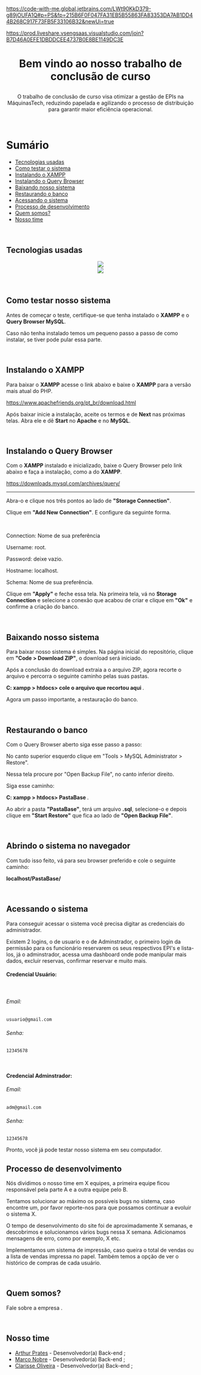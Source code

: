 https://code-with-me.global.jetbrains.com/LWt90KkD379-g89jOUFA1Q#p=PS&fp=215B6F0F047FA31EB5B55863FA83353DA7AB1DD44B268C917F73FB5F33106B32&newUi=true

https://prod.liveshare.vsengsaas.visualstudio.com/join?B7D46A0EFE1DBDDCEE4737B0E8BE1149DC3E


<h1 align="center" style="display: inline_block">
  
  Bem vindo ao nosso trabalho de conclusão de curso

</h1>

<p align="center" style="display: inline_block"> 
O trabalho de conclusão de curso visa otimizar a gestão de EPIs na MáquinasTech, reduzindo papelada e agilizando o processo de distribuição para garantir maior eficiência operacional.</p>

<br>

<a name="ancora"></a>
# Sumário
- [Tecnologias usadas](#ancora10)
- [Como testar o sistema](#ancora1)
- [Instalando o XAMPP](#ancora2)
- [Instalando o Query Browser](#ancora3)
- [Baixando nosso sistema](#ancora4)
- [Restaurando o banco](#ancora5)
- [Acessando o sistema](#ancora6)
- [Processo de desenvolvimento](#ancora7)
- [Quem somos?](#ancora8)
- [Nosso time](#ancora9)

<br>

<a id="ancora10"></a>
<h2>Tecnologias usadas</h2>
<p align="center">
  <a>
    <img src="https://skillicons.dev/icons?i=js,html,css,bootstrap,git" />
<br>
    <img src="https://skillicons.dev/icons?i=mysql,php,phpstorm,github" />
    </a>
</p>


<br>

<a id="ancora1"></a>
<h2>Como testar nosso sistema</h2>

<p>Antes de começar o teste, certifique-se que tenha instalado o <b>XAMPP</b> e o <b>Query Browser MySQL</b>.</p>

<p>Caso não tenha instalado temos um pequeno passo a passo de como instalar, se tiver pode pular essa parte.</p>

<br>

<a id="ancora2"></a>
<h2>Instalando o XAMPP</h2>

<p>Para baixar o <b>XAMPP</b> acesse o link abaixo e baixe o <b>XAMPP</b> para a versão mais atual do PHP.</p>

https://www.apachefriends.org/pt_br/download.html

<p>Após baixar inicie a instalação, aceite os termos e de <b>Next</b> nas próximas telas. Abra ele e dê <b>Start</b> no <b>Apache</b> e no <b>MySQL</b>.</p>

<br>

<a id="ancora3"></a>
<h2>Instalando o Query Browser</h2>

<p>Com o <b>XAMPP</b> instalado e inicializado, baixe o Query Browser pelo link abaixo e faça a instalação, como a do <b>XAMPP</b>.</p>

https://downloads.mysql.com/archives/query/

<hr>

<p>Abra-o e clique nos três pontos ao lado de <b>"Storage Connection"</b>.</p>

<p>Clique em <b>"Add New Connection"</b>. E configure da seguinte forma.</p>

<br>

<p>Connection: Nome de sua preferência</p>

<p>Username: root.</p>

<p>Password: deixe vazio.</p>

<p>Hostname: localhost.</p>

<p>Schema: Nome de sua preferência.</p>

<p>Clique em <b>"Apply"</b> e feche essa tela. Na primeira tela, vá no <b>Storage Connection</b> e selecione a conexão que acabou de criar e clique em <b>"Ok"</b> e confirme a criação do banco.</p>

<br>

<a id="ancora4"></a>
<h2>Baixando nosso sistema</h2>

<p>Para baixar nosso sistema é simples. Na página inicial do repositório, clique em <b>"Code > Download ZIP"</b>, o download será iniciado.</p>

<p>Após a conclusão do download extraia a o arquivo ZIP, agora recorte o arquivo e percorra o seguinte caminho pelas suas pastas.</p>

<p> <b> C: xampp > htdocs> cole o arquivo que recortou aqui </b>.</p>

<p>Agora um passo importante, a restauração do banco.</p>

<br>

<a id="ancora5"></a>
<h2>Restaurando o banco</h2>

<p>Com o Query Browser aberto siga esse passo a passo:</p>

<p>No canto superior esquerdo clique em "Tools > MySQL Administrator > Restore". </p>

<p>Nessa tela procure por "Open Backup File", no canto inferior direito.</p>

<p>Siga esse caminho:</p>

<p> <b> C: xampp > htdocs> PastaBase </b>.</p>

<p>Ao abrir a pasta <b>"PastaBase"</b>, terá um arquivo <b>.sql</b>, selecione-o e depois clique em <b>"Start Restore"</b> que fica ao lado de <b>"Open Backup File"</b>.</p>

<br>

<h2>Abrindo o sistema no navegador</h2>

<p>Com tudo isso feito, vá para seu browser preferido e cole o seguinte caminho:</p>

<b>localhost/PastaBase/</b>

<br>

<a id="ancora6"></a>
<h2>Acessando o sistema</h2>

<p>Para conseguir acessar o sistema você precisa digitar as credenciais do administrador.</p>
<p>Existem 2 logins, o de usuario e o de Adminstrador, o primeiro login da permissão para os funcionário reservarem os seus respectivos EPI's e lista-los, já o adminstrador, acessa uma dashboard onde pode manipular mais dados, excluir reservas, confirmar reservar e muito mais.</p>
<h4>Credencial Usuário:</h4>
<br>
<h6>Email:</h6>

```
usuario@gmail.com
```
<h6>Senha:</h6>

```
12345678
```

<br>
<h4>Credencial Adminstrador:</h4>
<h6>Email:</h6>

```
adm@gmail.com
```
<h6>Senha:</h6>

```
12345678
```
<p>Pronto, você já pode testar nosso sistema em seu computador.</p>

<a id="ancora7"></a>
<h2>Processo de desenvolvimento</h2>

<p>Nós dividimos o nosso time em X equipes, a primeira equipe ficou responsável pela parte A e a outra equipe pelo B.</p>

<p>Tentamos solucionar ao máximo os possíveis bugs no sistema, caso encontre um, por favor reporte-nos para que possamos continuar a evoluir o sistema X.</p>

<p>O tempo de desenvolvimento do site foi de aproximadamente X semanas, e descobrimos e solucionamos vários bugs nessa X semana. Adicionamos mensagens de erro, como por exemplo, X etc.</p>

<p>Implementamos um sistema de impressão, caso queira o total de vendas ou a lista de vendas impressa no papel. Também temos a opção de ver o histórico de compras de cada usuário.</p>

<br>

<a id="ancora8"></a>
<h2>Quem somos?</h2>

<p>Fale sobre a empresa . </p>

<br>

<a id="ancora9"></a>
<h2>Nosso time</h2>

- [Arthur Prates](https://github.com/Arthur-Prates) - Desenvolvedor(a) Back-end ;
- [Marco Nobre](https://github.com/MarcoAntonioNobre) - Desenvolvedor(a) Back-end ;
- [Clarisse Oliveira](https://github.com/cclar13) - Desenvolvedor(a) Back-end ;

